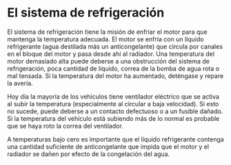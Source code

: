 # El sistema de refrigeración

El sistema de refrigeración tiene la misión de enfriar el motor para que mantenga la temperatura adecuada. El motor se enfría con un líquido refrigerante \(agua destilada más un anticongelante\) que circula por canales en el bloque del motor y pasa desde ahí al radiador. Una temperatura del motor demasiado alta puede deberse a una obstrucción del sistema de refrigeración, poca cantidad de líquido, correa de la bomba de agua rota o mal tensada. Si la temperatura del motor ha aumentado, deténgase y repare la avería.

Hoy día la mayoría de los vehículos tiene ventilador eléctrico que se activa al subir la temperatura \(especialmente al circular a baja velocidad\). Si esto no sucede, puede deberse a un contacto defectuoso o a un fusible dañado. Si la temperatura del vehículo está subiendo más de lo normal es probable que se haya roto la correa del ventilador.

A temperaturas bajo cero es importante que el líquido refrigerante contenga una cantidad suficiente de anticongelante que impida que el motor y el radiador se dañen por efecto de la congelación del agua.

